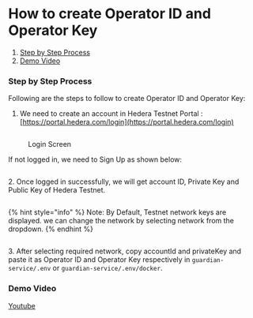 # How to create Operator ID and Operator Key

1. [Step by Step Process](how-to-create-operator-id-and-operator-key.md#step-by-step-process)
2. [Demo Video](how-to-create-operator-id-and-operator-key.md#demo-video)

### Step by Step Process

Following are the steps to follow to create Operator ID and Operator Key:

1. We need to create an account in Hedera Testnet Portal : [https://portal.hedera.com/login](https://portal.hedera.com/login)

<figure><img src="../../../.gitbook/assets/Hedera Workflow - Step 2.jpeg" alt=""><figcaption><p>Login Screen</p></figcaption></figure>

If not logged in, we need to Sign Up as shown below:

<figure><img src="../../../.gitbook/assets/Hedera Workflow - Step 3.jpeg" alt=""><figcaption></figcaption></figure>

2\. Once logged in successfully, we will get account ID, Private Key and Public Key of Hedera Testnet.

<figure><img src="../../../.gitbook/assets/Hedera Workflow - Step 6.jpeg" alt=""><figcaption></figcaption></figure>

{% hint style="info" %}
Note: By Default, Testnet network keys are displayed. we can change the network by selecting network from the dropdown.
{% endhint %}

<figure><img src="../../../.gitbook/assets/Hedera Workflow - Step 7.jpeg" alt=""><figcaption></figcaption></figure>

3\. After selecting required network, copy accountId and privateKey and paste it as Operator ID and Operator Key respectively in `guardian-service/.env` or `guardian-service/.env/docker`.

### Demo Video

[Youtube](https://www.youtube.com/watch?v=oXJiyXF1zM4\&list=PLnld0e1pwLhqdR0F9dusqILDww6uZywwR\&index=7)
